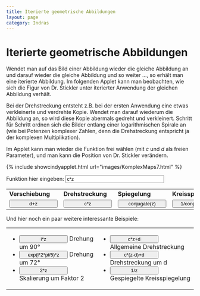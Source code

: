 ```yaml
---
title: Iterierte geometrische Abbildungen
layout: page
category: Indras
---
```


# Iterierte geometrische Abbildungen

Wendet man auf das Bild einer Abbildung wieder die gleiche Abbildung an und darauf wieder die gleiche Abbildung und so weiter …, so erhält man eine iterierte Abbildung. Im folgenden Applet kann man beobachten, wie sich die Figur von Dr. Stickler unter iterierter Anwendung der gleichen Abbildung verhält.

Bei der Drehstreckung entsteht z.B. bei der ersten Anwendung eine etwas verkleinerte und verdrehte Kopie. Wendet man darauf wiederum die Abbildung an, so wird diese Kopie abermals gedreht und verkleinert. Schritt für Schritt ordnen sich die Bilder entlang einer logarithmischen Spirale an (wie bei Potenzen komplexer Zahlen, denn die Drehstreckung entspricht ja der komplexen Multiplikation).

Im Applet kann man wieder die Funktion frei wählen (mit $c$ und $d$ als freien Parameter), und man kann die Position von Dr. Stickler verändern.

{% include showcindyapplet.html url="images/KomplexMaps7.html" %}


<p></p>
Funktion hier eingeben:  
<input type="text" name="state2" value="c*z" size="30"  onkeypress="if (window.event.keyCode == 13){doScript('Text0.val='+cc+this.value+cc);text=this.value}" />
<p></p>
<script type="text/javascript">
var doScript = function(s) {
  cdy.evokeCS(s);
};
var statement=new Array()
statement[0]='(Text0.val="z+d";)'
statement[1]='(Text0.val="c*z";)'
statement[2]='(Text0.val="conjugate(z)";)'
statement[3]='(Text0.val="1/conjugate(z)";)'
statement[4]='(Text0.val="i*z";)'
statement[5]='(Text0.val="exp(i*2*pi/5)*z";)'
statement[6]='(Text0.val="2*z";)'
statement[7]='(Text0.val="c*z+d";)'
statement[8]='(Text0.val="c*(z-d)+d";)'
statement[9]='(Text0.val="1/z";)'
</script>
<table>
<tr>
<td><b>Verschiebung</b></td>
<td><b>Drehstreckung</b></td>
<td><b>Spiegelung</b></td>
<td><b>Kreisspiegelung</b></td>
</tr>
<tr>
<td> <input type="button" value="d+z" style="width: 130px; " onclick="doScript(statement[0])" /></td>
<td> <input type="button" value="c*z" style="width: 130px; " onclick="doScript(statement[1])" /></td>
<td> <input type="button" value="conjugate(z)" style="width: 130px; " onclick="doScript(statement[2])" /></td>
<td> <input type="button" value="1/conjugate(z)" style="width: 130px; " onclick="doScript(statement[3])" /></td>
</tr>
</table>
<p></p>
Und hier noch ein paar weitere interessante Beispiele:
<table><tr><td>    <ul>
<li> <input type="button" value="i*z" style="width: 130px; " onclick="doScript(statement[4])" /> Drehung um 90°
</li> <li> <input type="button" value="exp(i*2*pi/5)*z" style="width: 130px; " onclick="doScript(statement[5])" /> Drehung um 72°
</li> <li> <input type="button" value="2*z" style="width: 130px; " onclick="doScript(statement[6])" /> Skalierung um Faktor 2
</li></ul>
</td><td> <ul>
<li> <input type="button" value="c*z+d" style="width: 130px; " onclick="doScript(statement[7])" /> Allgemeine Drehstreckung
</li> <li> <input type="button" value="c*(z-d)+d" style="width: 130px; " onclick="doScript(statement[8])" /> Drehstreckung um d
</li> <li> <input type="button" value="1/z" style="width: 130px; " onclick="doScript(statement[9])" /> Gespiegelte Kreisspiegelung
</li></ul>
</td>
</tr>
</table>
<p></p>
